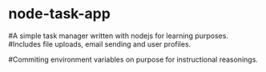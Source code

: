 # node-task-app

#A simple task manager written with nodejs for learning purposes.
#Includes file uploads, email sending and user profiles.

#Commiting environment variables on purpose for instructional reasonings.